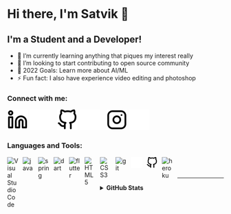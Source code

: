 # Hi there, I'm Satvik 👋

## I'm a Student and a Developer!

- 🌱 I’m currently learning anything that piques my interest really
- 👯 I’m looking to start contributing to open source community
- 🥅 2022 Goals: Learn more about AI/ML
- ⚡ Fun fact: I also have experience video editing and photoshop

### Connect with me:

[![website](./img/linkedin-light.svg)](https://linkedin.com/in/21satvikkumar#gh-light-mode-only)
[![website](./img/linkedin-dark.svg)](https://linkedin.com/in/21satvikkumar#gh-dark-mode-only)
&nbsp;&nbsp;
[![website](./img/github-light.svg)](https://github.com/21satvik#gh-light-mode-only)
[![website](./img/github-dark.svg)](https://github.com/21satvik#gh-dark-mode-only)
&nbsp;&nbsp;
[![website](./img/instagram-light.svg)](https://www.instagram.com/esperscythe#gh-light-mode-only)
[![website](./img/instagram-dark.svg)](https://www.instagram.com/esperscythe#gh-dark-mode-only)

### Languages and Tools:

<img align="left" alt="Visual Studio Code" width="26px" src="https://cdn.jsdelivr.net/gh/devicons/devicon/icons/vscode/vscode-original.svg" style="padding-right:10px;" />

<img align="left" alt="java" width="26px" src="https://cdn.jsdelivr.net/gh/devicons/devicon/icons/java/java-original.svg" style="padding-right:10px;" />

<img align="left" alt="spring" width="26px" src="https://cdn.jsdelivr.net/gh/devicons/devicon/icons/spring/spring-original.svg" style="padding-right:10px;" />

<img align="left" alt="dart" width="26px" src="https://cdn.jsdelivr.net/gh/devicons/devicon/icons/dart/dart-original.svg" style="padding-right:10px;" />

<img align="left" alt="flutter" width="26px" src="https://cdn.jsdelivr.net/gh/devicons/devicon/icons/flutter/flutter-original.svg" style="padding-right:10px;" />

<img align="left" alt="HTML5" width="26px" src="https://cdn.jsdelivr.net/gh/devicons/devicon/icons/html5/html5-original.svg" style="padding-right:10px;" />

<img align="left" alt="CSS3" width="26px" src="https://cdn.jsdelivr.net/gh/devicons/devicon/icons/css3/css3-original.svg" style="padding-right:10px;" />

<img align="left" alt="git" width="26px" src="https://cdn.jsdelivr.net/gh/devicons/devicon/icons/git/git-original.svg" style="padding-right:10px;" />

<img align="left" alt="github" width="26px" src="./img/github-dark.svg#gh-dark-mode-only" style="padding-right:10px;" />
<img align="left" alt="github" width="26px" src="./img/github-light.svg#gh-light-mode-only" style="padding-right:10px;" />

<img align="left" alt="heroku" width="26px" src="https://cdn.jsdelivr.net/gh/devicons/devicon/icons/heroku/heroku-original.svg" style="padding-right:10px;" />

<br/>
<br/>

---

<details>
  <summary><b> GitHub Stats </b></summary>

  <img align="left" alt="Satvik's GitHub Stats" src="https://github-readme-stats.vercel.app/api?username=21satvik&show_icons=true&hide_border=false&title_color=ff652f&icon_color=FFE400&bg_color=09131B&text_color=ffffff&border_color=0c1a25" />
